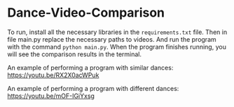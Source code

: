 # Dance-Video-Comparison

To run, install all the necessary libraries in the `requirements.txt` file. Then in file main.py replace the necessary paths to videos. And run the program with the command `python main.py`. When the program finishes running, you will see the comparison results in the terminal.

An example of performing a program with similar dances: https://youtu.be/RX2X0acWPuk

An example of performing a program with different dances: https://youtu.be/mOF-IGiYxsg